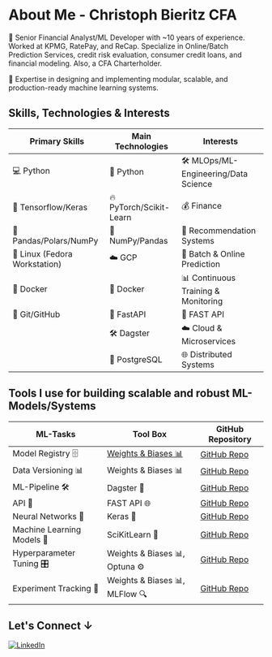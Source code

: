 # About Me - Christoph Bieritz CFA

👋 Senior Financial Analyst/ML Developer with ~10 years of experience. Worked at KPMG, RatePay, and ReCap. Specialize in Online/Batch Prediction Services, credit risk evaluation, consumer credit loans, and financial modeling. Also, a CFA Charterholder.

💼 Expertise in designing and implementing modular, scalable, and production-ready machine learning systems.

## Skills, Technologies & Interests

| **Primary Skills**                 | **Main Technologies**             | **Interests**                          |
|------------------------------------|-----------------------------------|----------------------------------------|
| 💻 Python                           | 🐍 Python                        | 🛠️ MLOps/ML-Engineering/Data Science  |
| 🧠 Tensorflow/Keras                 | 🔥 PyTorch/Scikit-Learn          | 💰 Finance                             |
| 🐼 Pandas/Polars/NumPy              | 🔢 NumPy/Pandas                  | 🎯 Recommendation Systems              |
| 🐧 Linux (Fedora Workstation)       | ☁️ GCP                           | 🔄 Batch & Online Prediction           |
| 🐳 Docker                           | 🐳 Docker                        | 📊 Continuous Training & Monitoring   |
| 🌱 Git/GitHub                       | 🚀 FastAPI                       | 🚀 FAST API      |
|                                     | 🛠️ Dagster                       | ☁️ Cloud & Microservices              |
|                                     | 🐘 PostgreSQL                     | 🌐 Distributed Systems                 |

## Tools I use for building scalable and robust ML-Models/Systems

| **ML-Tasks**                       | **Tool Box**                      | **GitHub Repository**                    |
|------------------------------------|-----------------------------------|----------------------------------------|
| Model Registry 🗄️                  | [Weights & Biases 📊](https://github.com/wandb/wandb)               | [GitHub Repo](https://github.com/wandb/wandb)  |
| Data Versioning 📊                 | Weights & Biases 📊               | [GitHub Repo](https://github.com/wandb/wandb)  |
| ML-Pipeline 🛠️                    | Dagster 🔧                        | [GitHub Repo](https://github.com/dagster-io/dagster)  |
| API 🚀                             | FAST API 🌐                       | [GitHub Repo](https://github.com/tiangolo/fastapi)  |
| Neural Networks 🧠                 | Keras 🧬                          | [GitHub Repo](https://github.com/keras-team/keras)  |
| Machine Learning Models 🤖         | SciKitLearn 📘                    | [GitHub Repo](https://github.com/scikit-learn/scikit-learn)  |
| Hyperparameter Tuning 🎛️          | Weights & Biases 📊, Optuna ⚙️    | [GitHub Repo](https://github.com/wandb/wandb)  |
| Experiment Tracking 🧪             | Weights & Biases 📊, MLFlow 🔍    | [GitHub Repo](https://github.com/wandb/wandb)  |





## Let's Connect ↓

[![LinkedIn](https://img.shields.io/badge/LinkedIn-0A66C2?style=for-the-badge&logo=linkedin&logoColor=white)](https://www.linkedin.com)
